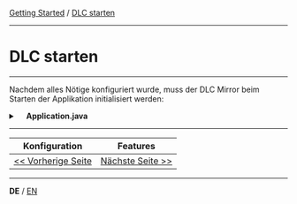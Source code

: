 [Getting Started](../index_de.md) / [DLC starten](run_application_de.md)

---

# DLC starten

---

Nachdem alles Nötige konfiguriert wurde, muss der DLC Mirror beim Starten der Applikation
initialisiert werden:

<details>
<summary><img style="height: 12px" src="../icons/java.svg"> <b>Application.java</b></summary>

```java
@SpringBootApplication
public class SampleApplication {

    static {
        Domain.initialize(new ReflectiveDomainMirrorFactory("sampleapp"));
    }

    public static void main(String[] args) {
        new SpringApplicationBuilder(ShopApplication.class).run(args);
    }
}
```
</details>

---

|             **Konfiguration**             |            **Features**            |
|:-----------------------------------------:|:----------------------------------:|
| [<< Vorherige Seite](configuration_de.md) | [Nächste Seite >>](features_de.md) |

---

**DE** / [EN](../../english/guides/run_application_en.md)
